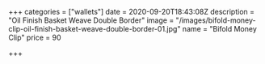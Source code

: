 +++
categories = ["wallets"]
date = 2020-09-20T18:43:08Z
description = "Oil Finish Basket Weave Double Border"
image = "/images/bifold-money-clip-oil-finish-basket-weave-double-border-01.jpg"
name = "Bifold Money Clip"
price = 90

+++
